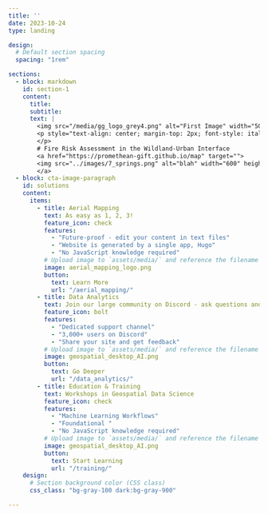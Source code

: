 ```yaml
---
title: ''
date: 2023-10-24
type: landing

design:
  # Default section spacing
  spacing: "1rem"

sections:
  - block: markdown
    id: section-1
    content:
      title: 
      subtitle: 
      text: |
        <img src="/media/gg_logo_grey4.png" alt="First Image" width="500">
        <p style="text-align: center; margin-top: 2px; font-style: italic;">
        </p>
        # Fire Risk Assessment in the Wildland-Urban Interface
        <a href="https://promethean-gift.github.io/map" target="">
        <img src="../images/7_springs.png" alt="blah" width="600" height="500">
        </a> 
  - block: cta-image-paragraph
    id: solutions
    content:
      items:
        - title: Aerial Mapping
          text: As easy as 1, 2, 3!
          feature_icon: check
          features:
            - "Future-proof - edit your content in text files"
            - "Website is generated by a single app, Hugo"
            - "No JavaScript knowledge required"
          # Upload image to `assets/media/` and reference the filename here
          image: aerial_mapping_logo.png
          button:
            text: Learn More
            url: "/aerial_mapping/"
        - title: Data Analytics
          text: Join our large community on Discord - ask questions and get live responses
          feature_icon: bolt
          features:
            - "Dedicated support channel"
            - "3,000+ users on Discord"
            - "Share your site and get feedback"
          # Upload image to `assets/media/` and reference the filename here
          image: geospatial_desktop_AI.png
          button:
            text: Go Deeper
            url: "/data_analytics/"
        - title: Education & Training
          text: Workshops in Geospatial Data Science
          feature_icon: check
          features:
            - "Machine Learning Workflows"
            - "Foundational "
            - "No JavaScript knowledge required"
          # Upload image to `assets/media/` and reference the filename here
          image: geospatial_desktop_AI.png
          button:
            text: Start Learning
            url: "/training/"    
    design:
      # Section background color (CSS class)
      css_class: "bg-gray-100 dark:bg-gray-900"

---
```

